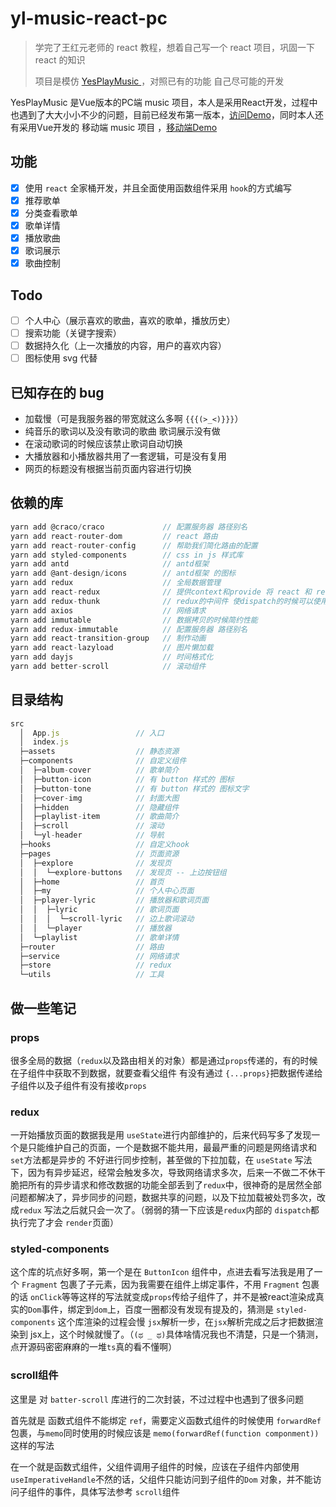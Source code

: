 # yl-music-react-pc

> 学完了王红元老师的 react 教程，想着自己写一个 react 项目，巩固一下 react 的知识
>
> 项目是模仿 [YesPlayMusic ](https://music.qier222.com/#/)，对照已有的功能 自己尽可能的开发

YesPlayMusic 是Vue版本的PC端 music 项目，本人是采用React开发，过程中也遇到了大大小小不少的问题，目前已经发布第一版本，[访问Demo](http://coderyl.top/yl-music-rp/#/)，同时本人还有采用Vue开发的 移动端 music 项目 ，[移动端Demo](http://coderyl.top/yl-music-vm/)

## 功能

- [x] 使用 `react` 全家桶开发，并且全面使用函数组件采用 `hook`的方式编写
- [x] 推荐歌单
- [x] 分类查看歌单
- [x] 歌单详情
- [x] 播放歌曲
- [x] 歌词展示
- [x] 歌曲控制

## Todo

- [ ] 个人中心（展示喜欢的歌曲，喜欢的歌单，播放历史）
- [ ] 搜索功能（关键字搜索）
- [ ] 数据持久化（上一次播放的内容，用户的喜欢内容）
- [ ] 图标使用 svg 代替

## 已知存在的 bug

+ 加载慢（可是我服务器的带宽就这么多啊 `{{{(>_<)}}}`）
+ 纯音乐的歌词以及没有歌词的歌曲  歌词展示没有做
+ 在滚动歌词的时候应该禁止歌词自动切换
+ 大播放器和小播放器共用了一套逻辑，可是没有复用
+ 网页的标题没有根据当前页面内容进行切换

## 依赖的库

```js
yarn add @craco/craco             // 配置服务器 路径别名
yarn add react-router-dom         // react 路由
yarn add react-router-config      // 帮助我们简化路由的配置
yarn add styled-components        // css in js 样式库
yarn add antd                     // antd框架
yarn add @ant-design/icons        // antd框架 的图标
yarn add redux                    // 全局数据管理
yarn add react-redux              // 提供context和provide 将 react 和 redux 结合起来
yarn add redux-thunk              // redux的中间件 使dispatch的时候可以使用函数 做异步请求
yarn add axios                    // 网络请求
yarn add immutable                // 数据拷贝的时候简约性能
yarn add redux-immutable          // 配置服务器 路径别名
yarn add react-transition-group   // 制作动画
yarn add react-lazyload           // 图片懒加载
yarn add dayjs                    // 时间格式化
yarn add better-scroll            // 滚动组件
```

## 目录结构

```js
src
  │  App.js                 // 入口
  │  index.js
  ├─assets                  // 静态资源
  ├─components              // 自定义组件
  │  ├─album-cover          // 歌单简介
  │  ├─button-icon          // 有 button 样式的 图标
  │  ├─button-tone          // 有 button 样式的 图标文字
  │  ├─cover-img            // 封面大图 
  │  ├─hidden               // 隐藏组件
  │  ├─playlist-item        // 歌曲简介
  │  ├─scroll               // 滚动 
  │  └─yl-header            // 导航
  ├─hooks                   // 自定义hook 
  ├─pages                   // 页面资源
  │  ├─explore              // 发现页
  │  │  └─explore-buttons   // 发现页 -- 上边按钮组
  │  ├─home                 // 首页
  │  ├─my                   // 个人中心页面
  │  ├─player-lyric         // 播放器和歌词页面
  │  │  ├─lyric             // 歌词页面
  │  │  │  └─scroll-lyric   // 边上歌词滚动
  │  │  └─player            // 播放器
  │  └─playlist             // 歌单详情
  ├─router                  // 路由
  ├─service                 // 网络请求
  ├─store                   // redux
  └─utils                   // 工具
```

## 做一些笔记

### props

很多全局的数据（`redux`以及路由相关的对象）都是通过`props`传递的，有的时候在子组件中获取不到数据，就要查看父组件 有没有通过 `{...props}`把数据传递给子组件以及子组件有没有接收`props`

### redux  

一开始播放页面的数据我是用 `useState`进行内部维护的，后来代码写多了发现一个是只能维护自己的页面，一个是数据不能共用，最最严重的问题是网络请求和 `set`方法都是异步的  不好进行同步控制，甚至做的下拉加载，在 `useState` 写法下，因为有异步延迟，经常会触发多次，导致网络请求多次，后来一不做二不休干脆把所有的异步请求和修改数据的功能全部丢到了`redux`中，很神奇的是居然全部问题都解决了，异步同步的问题，数据共享的问题，以及下拉加载被处罚多次，改成`redux` 写法之后就只会一次了。（弱弱的猜一下应该是`redux`内部的 `dispatch`都执行完了才会 `render`页面）

### styled-components

这个库的坑点好多啊，第一个是在 `ButtonIcon` 组件中，点进去看写法我是用了一个 `Fragment` 包裹了子元素，因为我需要在组件上绑定事件，不用 `Fragment`  包裹的话 `onClick`等等这样的写法就变成`props`传给子组件了，并不是被react渲染成真实的`Dom`事件，绑定到`dom`上，百度一圈都没有发现有提及的，猜测是 `styled-components` 这个库渲染的过程会慢 `jsx`解析一步，在`jsx`解析完成之后才把数据渲染到 jsx上，这个时候就慢了。（`(ಥ _ ಥ)`具体啥情况我也不清楚，只是一个猜测，点开源码密密麻麻的一堆`ts`真的看不懂啊）

### scroll组件

这里是 对  `batter-scroll` 库进行的二次封装，不过过程中也遇到了很多问题

首先就是 函数式组件不能绑定 `ref`，需要定义函数式组件的时候使用 `forwardRef`包裹，与`memo`同时使用的时候应该是 `memo(forwardRef(function componment))` 这样的写法

在一个就是函数式组件，父组件调用子组件的时候，应该在子组件内部使用 `useImperativeHandle`不然的话，父组件只能访问到子组件的`Dom` 对象，并不能访问子组件的事件，具体写法参考 `scroll`组件